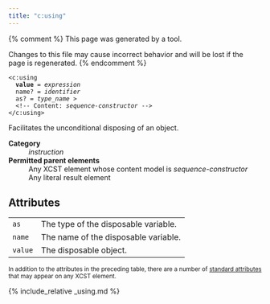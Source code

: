 ```yaml
---
title: "c:using"
---
```


{% comment %}
This page was generated by a tool.

Changes to this file may cause incorrect behavior and will be lost if
the page is regenerated.
{% endcomment %}

<div class="ref-element-syntax language-xml highlighter-rouge"><pre class="highlight"><code><span class="nt">&lt;c:using</span>
  <b>value</b> = <i title="Expression">expression</i>
  <span>name</span>? = <i title="Identifier">identifier</i>
  <span>as</span>? = <i title="Type name">type_name</i> &gt;
  &lt;!-- Content: <i>sequence-constructor</i> --&gt;
<span class="nt">&lt;/c:using&gt;</span></code></pre></div>
<p>Facilitates the unconditional disposing of an object.</p>
<dl>
   <dt><b>Category</b></dt>
   <dd><i>instruction</i></dd>
   <dt><b>Permitted parent elements</b></dt>
   <dd>Any XCST element whose content model is <i>sequence-constructor</i></dd>
   <dd>Any literal result element</dd>
</dl>
<h2>Attributes</h2>
<div class="table-responsive">
   <table class="ref-attribs">
      <tr>
         <td><code>as</code></td>
         <td>The type of the disposable variable.</td>
      </tr>
      <tr>
         <td><code>name</code></td>
         <td>The name of the disposable variable.</td>
      </tr>
      <tr>
         <td><code>value</code></td>
         <td>The disposable object.</td>
      </tr>
   </table>
</div>
<p><small>
      In addition to the attributes in the preceding table, there are a number of <a href="../docs/standard-attributes.html">standard attributes</a> that may appear on any XCST element.
      </small></p>

{% include_relative _using.md %}
